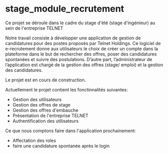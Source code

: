 # stage_module_recrutement

Ce projet se déroule dans le cadre du stage d'été (stage d'ingénieur) au sein de l'entreprise TELNET

Notre travail consiste à développer une application de gestion de candidatures pour des postes proposés par Telnet Holdings. Ce logiciel de e-recrutement donne aux utilisateurs le choix de créer un compte dans la plateforme dans le but de rechercher des offres, poser des candidatures spontanées et suivre des postulations.  D’autre part, l’administrateur de l’application est chargé de la gestion des offres (stage/ emploi) et la gestion des candidatures.

Le projet est en cours de construction.

Actuellement le projet contient les fonctinnalités suivantes:

* Gestion des utilisateurs
* Gestion des offres de stage
* Gestion des offres d'embauche
* Présentation de l'entreprise TELNET 
* Authentification des utilisateurs

Ce que nous comptons faire dans l'application prochainement:
* Affectation des roles
* faire une candidature spontanée après le login
